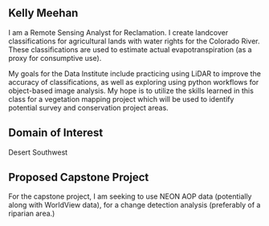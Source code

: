 ## Kelly Meehan

I am a Remote Sensing Analyst for Reclamation. I create landcover classifications for agricultural lands with water rights for the Colorado River. These classifications are used to estimate actual evapotranspiration (as a proxy for consumptive use).

My goals for the Data Institute include practicing using LiDAR to improve the accuracy of classifications, as well as exploring using python workflows for object-based image analysis. My hope is to utilize the skills learned in this class for a vegetation mapping project which will be used to identify potential survey and conservation project areas.

## Domain of Interest

Desert Southwest

## Proposed Capstone Project

For the capstone project, I am seeking to use NEON AOP data (potentially along with WorldView data), for a change detection analysis (preferably of a riparian area.) 
